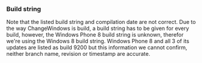 ### Build string
Note that the listed build string and compilation date are not correct. Due to the way ChangeWindows is build, a build string has to be given for every build, however, the Windows Phone 8 build string is unknown, therefor we're using the Windows 8 build string. Windows Phone 8 and all 3 of its updates are listed as build 9200 but this information we cannot confirm, neither branch name, revision or timestamp are accurate.